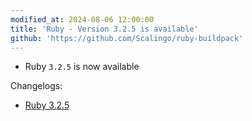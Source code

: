 ```yaml
---
modified_at: 2024-08-06 12:00:00
title: 'Ruby - Version 3.2.5 is available'
github: 'https://github.com/Scalingo/ruby-buildpack'
---
```


- Ruby `3.2.5` is now available

Changelogs:

- [Ruby 3.2.5](https://www.ruby-lang.org/en/news/2024/07/26/ruby-3-2-5-released/)
